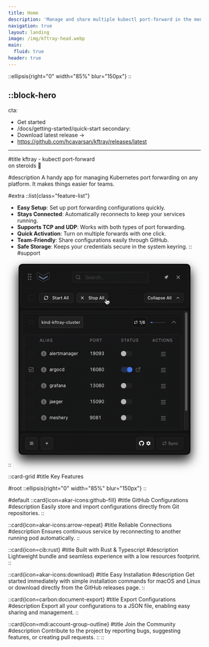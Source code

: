 ```yaml
---
title: Home
description: 'Manage and share multiple kubectl port-forward in the menu bar'
navigation: true
layout: landing
image: /img/kftray-head.webp
main:
  fluid: true
header: true
---
```


::ellipsis{right="0" width="85%" blur="150px"}
::

::block-hero
---
cta:
  - Get started
  - /docs/getting-started/quick-start
secondary:
  - Download latest release →
  - https://github.com/hcavarsan/kftray/releases/latest
---


#title
kftray -
<span class="gradient-text">kubectl port-forward</span>
<br/> on steroids 🚀

#description
A handy app for managing Kubernetes port forwarding on any platform. It makes things easier for teams.

#extra
  ::list{class="feature-list"}
-  **Easy Setup**: Set up port forwarding configurations quickly.
-  **Stays Connected**: Automatically reconnects to keep your services running.
-  **Supports TCP and UDP**: Works with both types of port forwarding.
-  **Quick Activation**: Turn on multiple forwards with one click.
-  **Team-Friendly**: Share configurations easily through GitHub.
-  **Safe Storage**: Keeps your credentials secure in the system keyring.
  ::
#support


<div style="text-align: center; margin-top: 20px">
<img src="/img/logo.gif" alt="Kftray Image"alt="Kftray Image" style="box-shadow: 0 10px 20px rgba(0, 0, 0, 0.3), 0 15px 30px rgba(0, 0, 0, 0.8); border-radius: 10px " />
</div>


::



::card-grid
#title
Key Features

#root
::ellipsis{right="0" width="85%" blur="150px"}
::

#default
  ::card{icon=akar-icons:github-fill}
  #title
  GitHub Configurations
  #description
  Easily store and import configurations directly from Git repositories.
  ::

  ::card{icon=akar-icons:arrow-repeat}
  #title
  Reliable Connections
  #description
  Ensures continuous service by reconnecting to another running pod automatically.
  ::

  ::card{icon=cib:rust}
  #title
  Built with Rust & Typescript
  #description
  Lightweight bundle and seamless experience with a low resources footprint.
  ::

  ::card{icon=akar-icons:download}
  #title
  Easy Installation
  #description
  Get started immediately with simple installation commands for macOS and Linux or download directly from the GitHub releases page.
  ::

  ::card{icon=carbon:document-export}
  #title
  Export Configurations
  #description
  Export all your configurations to a JSON file, enabling easy sharing and management.
  ::

  ::card{icon=mdi:account-group-outline}
  #title
  Join the Community
  #description
  Contribute to the project by reporting bugs, suggesting features, or creating pull requests.
  ::
::
